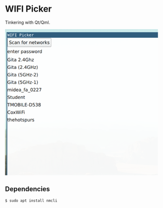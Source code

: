 # WIFI Picker
Tinkering with Qt/Qml.

![screenshot](screenshot.png)

## Dependencies
```sh
$ sudo apt install nmcli
```
